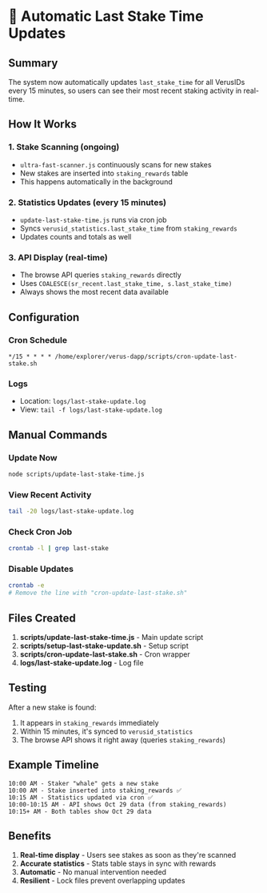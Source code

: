 # 🔄 Automatic Last Stake Time Updates

## Summary

The system now automatically updates `last_stake_time` for all VerusIDs every 15 minutes, so users can see their most recent staking activity in real-time.

## How It Works

### 1. **Stake Scanning** (ongoing)

- `ultra-fast-scanner.js` continuously scans for new stakes
- New stakes are inserted into `staking_rewards` table
- This happens automatically in the background

### 2. **Statistics Updates** (every 15 minutes)

- `update-last-stake-time.js` runs via cron job
- Syncs `verusid_statistics.last_stake_time` from `staking_rewards`
- Updates counts and totals as well

### 3. **API Display** (real-time)

- The browse API queries `staking_rewards` directly
- Uses `COALESCE(sr_recent.last_stake_time, s.last_stake_time)`
- Always shows the most recent data available

## Configuration

### Cron Schedule

```
*/15 * * * * /home/explorer/verus-dapp/scripts/cron-update-last-stake.sh
```

### Logs

- Location: `logs/last-stake-update.log`
- View: `tail -f logs/last-stake-update.log`

## Manual Commands

### Update Now

```bash
node scripts/update-last-stake-time.js
```

### View Recent Activity

```bash
tail -20 logs/last-stake-update.log
```

### Check Cron Job

```bash
crontab -l | grep last-stake
```

### Disable Updates

```bash
crontab -e
# Remove the line with "cron-update-last-stake.sh"
```

## Files Created

1. **scripts/update-last-stake-time.js** - Main update script
2. **scripts/setup-last-stake-update.sh** - Setup script
3. **scripts/cron-update-last-stake.sh** - Cron wrapper
4. **logs/last-stake-update.log** - Log file

## Testing

After a new stake is found:

1. It appears in `staking_rewards` immediately
2. Within 15 minutes, it's synced to `verusid_statistics`
3. The browse API shows it right away (queries `staking_rewards`)

## Example Timeline

```
10:00 AM - Staker "whale" gets a new stake
10:00 AM - Stake inserted into staking_rewards ✅
10:15 AM - Statistics updated via cron ✅
10:00-10:15 AM - API shows Oct 29 data (from staking_rewards)
10:15+ AM - Both tables show Oct 29 data
```

## Benefits

1. **Real-time display** - Users see stakes as soon as they're scanned
2. **Accurate statistics** - Stats table stays in sync with rewards
3. **Automatic** - No manual intervention needed
4. **Resilient** - Lock files prevent overlapping updates
